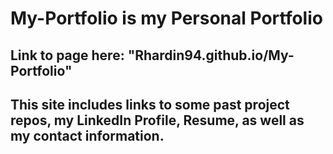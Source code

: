 # My-Portfolio is my Personal Portfolio
## Link to page here: "Rhardin94.github.io/My-Portfolio"
## This site includes links to some past project repos, my LinkedIn Profile, Resume, as well as my contact information.